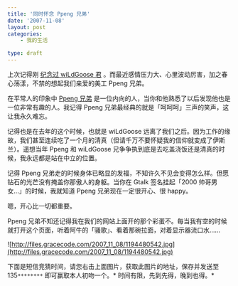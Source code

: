 ```yaml
---
title: '同时怀念 Ppeng 兄弟'
date: '2007-11-08'
layout: post
categories:
    - 我的生活

type: draft
---
```


上次记得刚 [纪念过 wiLdGoose 君]({{site.urls}}/posts/59/) 。而最近感情压力大、心里波动厉害，加之春心荡漾，不禁的想起我们亲爱的美工 Ppeng 兄弟。

在平常人的印象中  [Ppeng 兄弟](http://www.ppeng.cn) 是一位内向的人，当你和他熟悉了以后发现他也是一位非常有趣的人。我记得 Ppeng 兄弟最经典的就是「呵呵呵」三声的笑声，这让我永久难忘。

记得也是在去年的这个时候，也就是 wiLdGoose 远离了我们之后。因为工作的缘故，我们甚至连续吃了一个月的清真（但请千万不要怀疑我的信仰就变成了伊斯兰）。遥想当年 Ppeng 和 wiLdGoose 兄争争执到底是去吃盖浇饭还是清真的时候，我永远都是站在中立的位置。

记得 Ppeng 兄弟走的时候身体已略显的发福，不知许久不见会变得怎么样。但愿钻石的光芒没有掩盖你那傲人的身躯。当你在 Gtalk 签名挂起「2000 帅哥男女...」的时候，我就知道 Ppeng 兄弟现在一定很开心、很 happy。

嗯，开心比一切都重要。

Ppeng 兄弟不知还记得我在我们的网站上面开的那个彩蛋不。每当我有空的时候就打开这个页面，听着阿牛的「骚歌」、看着那碗拉面，对着显示器流口水……

![http://files.gracecode.com/2007_11_08/1194480542.jpg](http://files.gracecode.com/2007_11_08/1194480542.jpg)

下面是短信竞猜时间，请您右击上面图片，获取此图片的地址，保存并发送至 135`********` 即可赢取本人初吻一个。* 时间有限，先到先得，晚到也得。*
